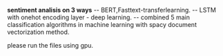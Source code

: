 **sentiment analisis on 3 ways**
-- BERT,Fasttext-transferlearning.
-- LSTM with onehot encoding layer - deep learning.
-- combined 5 main classification algorithms in machine learning with spacy document vectorization method.


please run the files using gpu.
